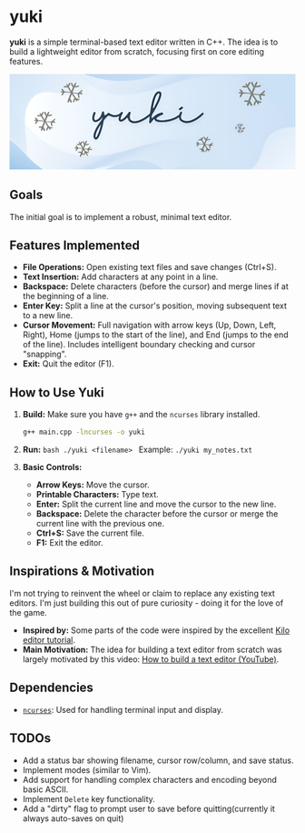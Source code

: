 # yuki

**yuki** is a simple terminal-based text editor written in C++. The idea is to build a lightweight editor from scratch, focusing first on core editing features.

![yuki logo](yuki_logo.png)

## Goals

The initial goal is to implement a robust, minimal text editor.

## Features Implemented

* **File Operations:** Open existing text files and save changes (Ctrl+S).
* **Text Insertion:** Add characters at any point in a line.
* **Backspace:** Delete characters (before the cursor) and merge lines if at the beginning of a line.
* **Enter Key:** Split a line at the cursor's position, moving subsequent text to a new line.
* **Cursor Movement:** Full navigation with arrow keys (Up, Down, Left, Right), Home (jumps to the start of the line), and End (jumps to the end of the line). Includes intelligent boundary checking and cursor "snapping".
* **Exit:** Quit the editor (F1).

## How to Use Yuki

1.  **Build:** Make sure you have `g++` and the `ncurses` library installed.
    ```bash
    g++ main.cpp -lncurses -o yuki
    ```
2.  **Run:**
        ```bash
        ./yuki <filename>
        ```
        Example: `./yuki my_notes.txt`

3.  **Basic Controls:**
    * **Arrow Keys:** Move the cursor.
    * **Printable Characters:** Type text.
    * **Enter:** Split the current line and move the cursor to the new line.
    * **Backspace:** Delete the character before the cursor or merge the current line with the previous one.
    * **Ctrl+S:** Save the current file.
    * **F1:** Exit the editor.

## Inspirations & Motivation

I'm not trying to reinvent the wheel or claim to replace any existing text editors.
I'm just building this out of pure curiosity - doing it for the love of the game.

* **Inspired by:** Some parts of the code were inspired by the excellent [Kilo editor tutorial](https://viewsourcecode.org/snaptoken/kilo/).
* **Main Motivation:** The idea for building a text editor from scratch was largely motivated by this video: [How to build a text editor (YouTube)](https://www.youtube.com/watch?v=g2hiVp6oPZc).

## Dependencies

* [`ncurses`](https://invisible-island.net/ncurses/): Used for handling terminal input and display.

## TODOs

* Add a status bar showing filename, cursor row/column, and save status.
* Implement modes (similar to Vim).
* Add support for handling complex characters and encoding beyond basic ASCII.
* Implement `Delete` key functionality.
* Add a "dirty" flag to prompt user to save before quitting(currently it always auto-saves on quit)